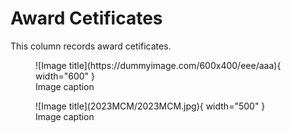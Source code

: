 # Award Cetificates
This column records award cetificates.

<figure markdown>
  ![Image title](https://dummyimage.com/600x400/eee/aaa){ width="600" }
  <figcaption>Image caption</figcaption>
</figure>

<figure markdown>
  ![Image title](2023MCM/2023MCM.jpg){ width="500" }
  <figcaption>Image caption</figcaption>
</figure>
